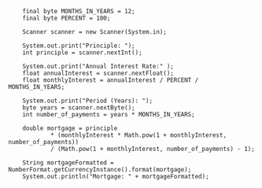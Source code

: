        final byte MONTHS_IN_YEARS = 12;
        final byte PERCENT = 100;

        Scanner scanner = new Scanner(System.in);

        System.out.print("Principle: ");
        int principle = scanner.nextInt();

        System.out.print("Annual Interest Rate:" );
        float annualInterest = scanner.nextFloat();
        float monthlyInterest = annualInterest / PERCENT / MONTHS_IN_YEARS;

        System.out.print("Period (Years): ");
        byte years = scanner.nextByte();
        int number_of_payments = years * MONTHS_IN_YEARS;

        double mortgage = principle
                * (monthlyInterest * Math.pow(1 + monthlyInterest, number_of_payments))
                / (Math.pow(1 + monthlyInterest, number_of_payments) - 1);

        String mortgageFormatted = NumberFormat.getCurrencyInstance().format(mortgage);
        System.out.println("Mortgage: " + mortgageFormatted);
